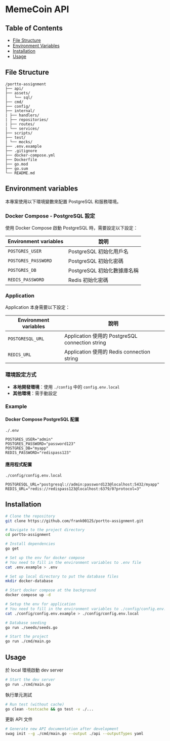 # MemeCoin API

## Table of Contents

- [File Structure](#file-structure)
- [Environment Variables](#environment-variables)
- [Installation](#installation)
- [Usage](#usage)

## File Structure

```
/portto-assignment
├── api/
├── assets/
│   └── sql/
├── cmd/
├── config/
├── internal/
| ├── handlers/
| ├── repositories/
| ├── routes/
| └── services/
├── scripts/
├── test/
| └── mocks/
├── .env.example
├── .gitignore
├── docker-compose.yml
├── Dockerfile
├── go.mod
├── go.sum
└── README.md
```

## Environment variables

本專案使用以下環境變數來配置 PostgreSQL 和服務環境。

### Docker Compose - PostgreSQL 設定

使用 Docker Compose 啟動 PostgreSQL 時，需要設定以下設定：

| Environment variables | 說明                        |
| --------------------- | --------------------------- |
| `POSTGRES_USER`       | PostgreSQL 初始化用戶名     |
| `POSTGRES_PASSWORD`   | PostgreSQL 初始化密碼       |
| `POSTGRES_DB`         | PostgreSQL 初始化數據庫名稱 |
| `REDIS_PASSWORD`      | Redis 初始化密碼            |

### Application

Application 本身需要以下設定：

| Environment variables | 說明                                            |
| --------------------- | ----------------------------------------------- |
| `POSTGRESQL_URL`      | Application 使用的 PostgreSQL connection string |
| `REDIS_URL`           | Application 使用的 Redis connection string      |

### 環境設定方式

- **本地開發環境**：使用 `./config` 中的 `config.env.local`
- **其他環境**：需手動設定

### Example

#### Docker Compose PostgreSQL 配置

`./.env`

```env
POSTGRES_USER="admin"
POSTGRES_PASSWORD="password123"
POSTGRES_DB="myapp"
REDIS_PASSWORD="redispass123"
```

#### 應用程式配置

`./config/config.env.local`

```env
POSTGRESQL_URL="postgresql://admin:password123@localhost:5432/myapp"
REDIS_URL="redis://redispass123@localhost:6379/0?protocol=3"

```

## Installation

```bash
# Clone the repository
git clone https://github.com/frank00125/portto-assignment.git

# Navigate to the project directory
cd portto-assignment

# Install dependencies
go get

# Set up the env for docker compose
# You need to fill in the environment variables to .env file
cat .env.example > .env

# Set up local directory to put the database files
mkdir docker-database

# Start docker compose at the background
docker compose up -d

# Setup the env for application
# You need to fill in the environment variables to ./config/config.env.local file
cat ./config/config.env.example > ./config/config.env.local

# Database seeding
go run ./seeds/seeds.go

# Start the project
go run ./cmd/main.go
```

## Usage

於 local 環境啟動 dev server

```bash
# Start the dev server
go run ./cmd/main.go
```

執行單元測試

```bash
# Run test (without cache)
go clean -testcache && go test -v ./...
```

更新 API 文件

```bash
# Generate new API documentation after development
swag init --g ./cmd/main.go --output ./api --outputTypes yaml
```
